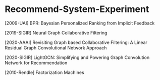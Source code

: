 # Recommend-System-Experiment

[2009-UAI] BPR: Bayesian Personalized Ranking from Implicit Feedback  
  
  
[2019-SIGIR] Neural Graph Collaborative Filtering  
  
  
[2020-AAAI] Revisiting Graph based Collaborative Filtering: A Linear Residual Graph Convolutional Network Approach  
  
  
[2020-SIGIR] LightGCN: Simplifying and Powering Graph Convolution Network for Recommendation  
  
  
[2010-Rendle] Factorization Machines  
  
  
